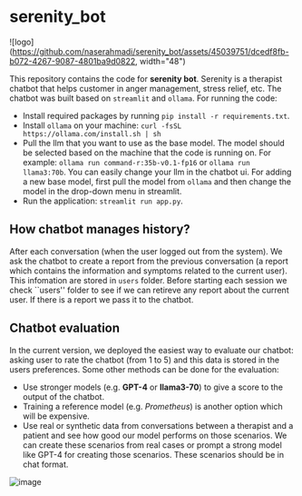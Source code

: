 # serenity_bot

![logo](https://github.com/naserahmadi/serenity_bot/assets/45039751/dcedf8fb-b072-4267-9087-4801ba9d0822, width="48")

This repository contains the code for **serenity bot**. Serenity is a therapist chatbot that helps customer in anger management, stress relief, etc. 
The chatbot was built based on ``streamlit`` and ``ollama``. 
For running the code: 
- Install required packages by running ``pip install -r requirements.txt``.
- Install ``ollama`` on your machine: ``curl -fsSL https://ollama.com/install.sh | sh``
- Pull the llm that you want to use as the base model. The model should be selected based on the machine that the code is running on. For example: ``ollama run command-r:35b-v0.1-fp16`` or ``ollama run llama3:70b``. You can easily change your llm in the chatbot ui. For adding a new base model, first pull the model from `ollama` and then change the model in the drop-down menu in streamlit.  
- Run the application: ``streamlit run app.py``.
  
## How chatbot manages history?
After each conversation (when the user logged out from the system). We ask the chatbot to create a report from the previous conversation (a report which contains the information and symptoms related to the current user). This infomation are stored in ``users`` folder. 
Before starting each session we check ``users'' folder to see if we can retireve any report about the current user. If there is a report we pass it to the chatbot. 

## Chatbot evaluation
In the current version, we deployed the easiest way to evaluate our chatbot: asking user to rate the chatbot (from 1 to 5) and this data is stored in the users preferences.
Some other methods can be done for the evaluation:
- Use stronger models (e.g. **GPT-4** or **llama3-70**) to give a score to the output of the chatbot.
- Training a reference model (e.g. *Prometheus*) is another option which will be expensive.
- Use real or synthetic data from conversations between a therapist and a patient and see how good our model performs on those scenarios. We can create these scenarios from real cases or prompt a strong model like GPT-4 for creating those scenarios. These scenarios should be in chat format.  

![image](https://github.com/naserahmadi/serenity_bot/assets/45039751/0eaac3eb-78e5-453a-b7eb-9742bf557c4d)
